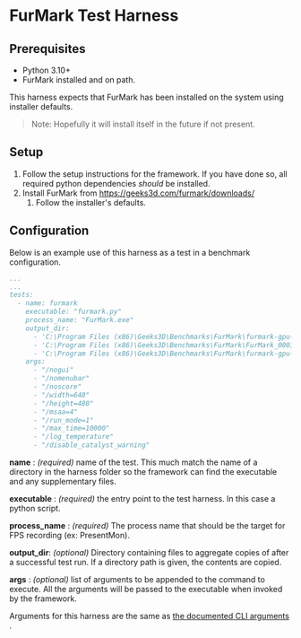# FurMark Test Harness

## Prerequisites

- Python 3.10+
- FurMark installed and on path.

This harness expects that FurMark has been installed on the system using installer defaults.
> Note: Hopefully it will install itself in the future if not present.

## Setup

  1. Follow the setup instructions for the framework. If you have done so, all required python dependencies *should* be installed.
  2. Install FurMark from https://geeks3d.com/furmark/downloads/
      1. Follow the installer's defaults.

## Configuration

Below is an example use of this harness as a test in a benchmark configuration.

```yaml
...
...
tests:
  - name: furmark
    executable: "furmark.py"
    process_name: "FurMark.exe"
    output_dir:
      - 'C:\Program Files (x86)\Geeks3D\Benchmarks\FurMark\furmark-gpu-monitoring.xml'
      - 'C:\Program Files (x86)\Geeks3D\Benchmarks\FurMark\FurMark_0001.txt'
      - 'C:\Program Files (x86)\Geeks3D\Benchmarks\FurMark\furmark-gpu-monitoring.csv'
    args:
      - "/nogui"
      - "/nomenubar"
      - "/noscore"
      - "/width=640"
      - "/height=480"
      - "/msaa=4"
      - "/run_mode=1"
      - "/max_time=10000"
      - "/log_temperature"
      - "/disable_catalyst_warning"
```

__name__ : _(required)_ name of the test. This much match the name of a directory in the harness folder so the framework
can find the executable and any supplementary files.

__executable__ : _(required)_ the entry point to the test harness. In this case a python script.

__process_name__ : _(required)_ The process name that should be the target for FPS recording (ex: PresentMon).

__output_dir__: _(optional)_ Directory containing files to aggregate copies of after a successful test run. If a directory path is
given, the contents are copied.

__args__ : _(optional)_ list of arguments to be appended to the command to execute. All the arguments will be passed to
the executable when invoked by the framework.

Arguments for this harness are the same
as [the documented CLI arguments](https://www.geeks3d.com/20081123/geeks3d-howto-know-furmarks-command-line-parameters/)
.

